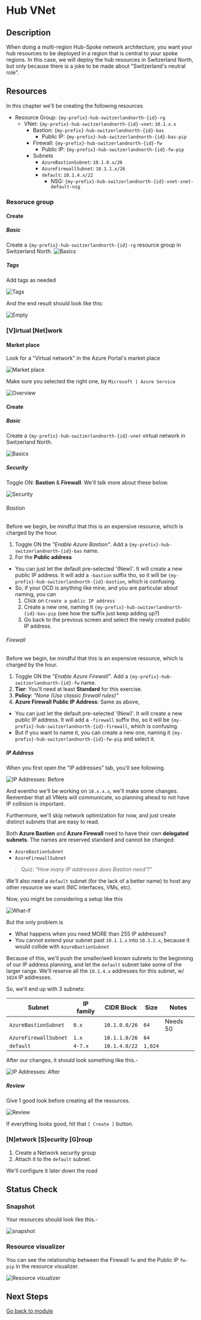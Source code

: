 # Hub VNet

## Description

When doing a multi-region Hub-Spoke network architecture, you want your hub resources to be deployed in a region that is central to your spoke regions. In this case, we will deploy the hub resources in Switzerland North, but only because there is a joke to be made about "Switzerland's neutral role".

## Resources

In this chapter we'll be creating the following resources

- Resource Group: `{my-prefix}-hub-switzerlandnorth-{id}-rg`
  - VNet: `{my-prefix}-hub-switzerlandnorth-{id}-vnet`: `10.1.x.x`
    - Bastion: `{my-prefix}-hub-switzerlandnorth-{id}-bas`
      - Public IP: `{my-prefix}-hub-switzerlandnorth-{id}-bas-pip`
    - Firewall: `{my-prefix}-hub-switzerlandnorth-{id}-fw`
      - Public IP: `{my-prefix}-hub-switzerlandnorth-{id}-fw-pip`
    - Subnets
      - `AzureBastionSubnet`: `10.1.0.x/26`
      - `AzureFirewallSubnet`: `10.1.1.x/26`
      - `default`: `10.1.4.x/22`
        - NSG: `{my-prefix}-hub-switzerlandnorth-{id}-vnet-snet-default-nsg`

### Resoruce group

#### Create

##### Basic

Create a `{my-prefix}-hub-switzerlandnorth-{id}-rg` resource group in Switzerland North.
![Basics](../../../assets/img/azure/solution/vnets/hub/rg/create/basics.png)

##### Tags

Add tags as needed

![Tags](../../../assets/img/azure/solution/vnets/hub/rg/create/tags.png)

And the end result should look like this:

![Empty](../../../assets/img/azure/solution/vnets/hub/rg/empty.png)

### [V]irtual [Net]work

#### Market place

Look for a "Virtual network" in the Azure Portal's market place

![Market place](../../../assets/img/azure/market/vnet/logo.png)

Make sure you selected the right one, by `Microsoft | Azure Service`

![Overview](../../../assets/img/azure/market/vnet/overview.png)

#### Create

##### Basic

Create a `{my-prefix}-hub-switzerlandnorth-{id}-vnet` virtual network in Switzerland North.

![Basics](../../../assets/img/azure/solution/vnets/hub/vnet/create/basics.png)

##### Security

Toggle ON: **Bastion** & **Firewall**. We'll talk more about these below.

![Security](../../../assets/img/azure/solution/vnets/hub/vnet/create/security.png)

###### Bastion

Before we begin, be mindful that this is an expensive resource, which is charged by the hour.

1. Toggle ON the _"Enable Azure Bastion"_. Add a `{my-prefix}-hub-switzerlandnorth-{id}-bas` name.
1. For the **Public address**

- You can just let the default pre-selected '(New)'. It will create a new public IP address. It will add a `-bastion` suffix tho, so it will be `{my-prefix}-hub-switzerlandnorth-{id}-bastion`, which is confusing.
- So, if your OCD is anything like mine, and you are particular about naming, you can
  1. Click on `Create a public IP address`
  1. Create a new one, naming it `{my-prefix}-hub-switzerlandnorth-{id}-bas-pip` (see how the suffix just keep adding up?)
  1. Go back to the previous screen and select the newly created public IP address.

###### Firewall

Before we begin, be mindful that this is an expensive resource, which is charged by the hour.

1. Toggle ON the _"Enable Azure Firewall"_. Add a `{my-prefix}-hub-switzerlandnorth-{id}-fw` name.
1. **Tier**: You'll need at least **Standard** for this exercise.
1. **Policy**: _"None (Use classic firewall rules)"_
1. **Azure Firewall Public IP Address**: Same as above,

- You can just let the default pre-selected '(New)'. It will create a new public IP address. It will add a `-firewall` suffix tho, so it will be `{my-prefix}-hub-switzerlandnorth-{id}-firewall`, which is confusing.
- But if you want to name it, you can create a new one, naming it `{my-prefix}-hub-switzerlandnorth-{id}-fw-pip` and select it.

##### IP Address

When you first open the "IP addresses" tab, you'll see following.

![IP Addresses: Before](../../../assets/img/azure/solution/vnets/hub/vnet/create/ip/before.png)

And eventho we'll be working on `10.x.x.x`, we'll make some changes.
Remember that all VNets will communicate, so planning ahead to not have IP collision is important.

Furthermore, we'll skip network optimization for now, and just create distinct subnets that are easy to read.

Both **Azure Bastion** and **Azure Firewall** need to have their own **delegated subnets**. The names are reserved standard and cannot be changed:

- `AzureBastionSubnet`
- `AzureFirewallSubnet`

> Quiz: _"How many IP addresses does Bastion need'?"_

We'll also need a `default` subnet (for the lack of a better name) to host any other resource we want (NIC interfaces, VMs, etc).

Now, you might be considering a setup like this

![What-if](../../../assets/img/azure/solution/vnets/hub/vnet/create/ip/what-if.png)

But the only problem is

- What happens when you need MORE than 255 IP addresses?
- You cannot extend your subnet past `10.1.1.x` into `10.1.2.x`, because it would collide with `AzureBastionSubnet`

Because of this, we'll push the smaller/well known subnets to the beginning of our IP address planning, and let the `default` subnet take some of the larger range.
We'll reserve all the `10.1.4.x` addresses for this subnet, w/ `1024` IP addresses.

So, we'll end up with 3 subnets:

| Subnet                | IP family | CIDR Block    | Size    | Notes    |
| --------------------- | --------- | ------------- | ------- | -------- |
| `AzureBastionSubnet`  | `0.x`     | `10.1.0.0/26` | `64`    | Needs 50 |
| `AzureFirewallSubnet` | `1.x`     | `10.1.1.0/26` | `64`    |          |
| `default`             | `4-7.x`   | `10.1.4.0/22` | `1,024` |          |

After our changes, it should look something like this.-

![IP Addresses: After](../../../assets/img/azure/solution/vnets/hub/vnet/create/ip/after.png)

##### Review

Give 1 good look before creating all the resources.

![Review](../../../assets/img/azure/solution/vnets/hub/vnet/create/review.png)

If everything looks good, hit that `[ Create ]` button.

### [N]etwork [S]ecurity [G]roup

1. Create a Network security group
1. Attach it to the `default` subnet.

We'll configure it later down the road

## Status Check

### Snapshot

Your resources should look like this.-

![snapshot](../../../assets/img/azure/solution/vnets/hub/snapshots/01.png)

### Resource visualizer

You can see the relationship between the Firewall `fw` and the Public IP `fw-pip` in the resource visualizer.

![Resource visualizer](../../../assets/img/azure/solution/vnets/hub/fw/resources/01.png)

## Next Steps

[Go back to module](./README.md)
